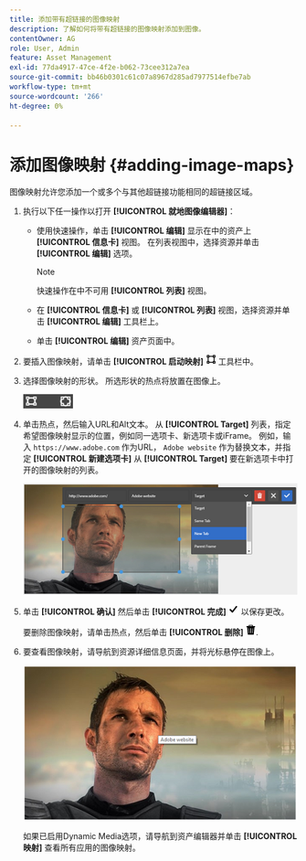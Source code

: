 ```yaml
---
title: 添加带有超链接的图像映射
description: 了解如何将带有超链接的图像映射添加到图像。
contentOwner: AG
role: User, Admin
feature: Asset Management
exl-id: 77da4917-47ce-4f2e-b062-73cee312a7ea
source-git-commit: bb46b0301c61c07a8967d285ad7977514efbe7ab
workflow-type: tm+mt
source-wordcount: '266'
ht-degree: 0%

---
```


# 添加图像映射 {#adding-image-maps}

图像映射允许您添加一个或多个与其他超链接功能相同的超链接区域。

1. 执行以下任一操作以打开 **[!UICONTROL 就地图像编辑器]**：

   * 使用快速操作，单击 **[!UICONTROL 编辑]** 显示在中的资产上 **[!UICONTROL 信息卡]** 视图。 在列表视图中，选择资源并单击 **[!UICONTROL 编辑]** 选项。

      >[!NOTE]
      >
      >快速操作在中不可用 **[!UICONTROL 列表]** 视图。

   * 在 **[!UICONTROL 信息卡]** 或 **[!UICONTROL 列表]** 视图，选择资源并单击 **[!UICONTROL 编辑]** 工具栏上。
   * 单击 **[!UICONTROL 编辑]** 资产页面中。

1. 要插入图像映射，请单击 **[!UICONTROL 启动映射]** ![图像映射](assets/do-not-localize/image-map-icon.png) 工具栏中。
1. 选择图像映射的形状。 所选形状的热点将放置在图像上。

   ![chlimage_1-422](assets/chlimage_1-422.png)

1. 单击热点，然后输入URL和Alt文本。 从 **[!UICONTROL Target]** 列表，指定希望图像映射显示的位置，例如同一选项卡、新选项卡或iFrame。 例如，输入 `https://www.adobe.com` 作为URL， `Adobe website` 作为替换文本，并指定 **[!UICONTROL 新建选项卡]** 从 **[!UICONTROL Target]** 要在新选项卡中打开的图像映射的列表。

   ![chlimage_1-423](assets/chlimage_1-423.png)

1. 单击 **[!UICONTROL 确认]** 然后单击 **[!UICONTROL 完成]** ![选择检查完成](assets/do-not-localize/check-ok-done-icon.png) 以保存更改。

   要删除图像映射，请单击热点，然后单击 **[!UICONTROL 删除]** ![delete](assets/do-not-localize/delete-solid-line.png).

1. 要查看图像映射，请导航到资源详细信息页面，并将光标悬停在图像上。

   ![chlimage_1-426](assets/chlimage_1-426.png)

   如果已启用Dynamic Media选项，请导航到资产编辑器并单击 **[!UICONTROL 映射]** 查看所有应用的图像映射。

